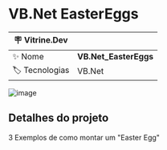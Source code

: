 <h1 align="left">VB.Net EasterEggs</h1>

| :placard: Vitrine.Dev |  |
| -------------  | --- |
| :sparkles: Nome        | **VB.Net_EasterEggs**
| :label: Tecnologias | VB.Net

![image](https://user-images.githubusercontent.com/24603753/204393060-ffe23070-f444-4ef8-bac6-45931b873e53.png#vitrinedev)

<h2 align="left">Detalhes do projeto</h2>

3 Exemplos de como montar um "Easter Egg"
